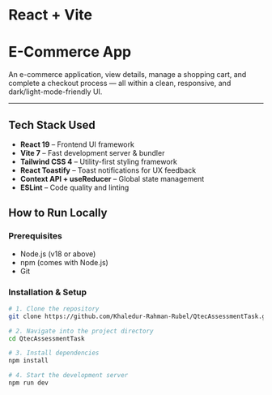 # React + Vite

# E-Commerce App

An e-commerce application, view details, manage a shopping cart, and complete a checkout process — all within a clean, responsive, and dark/light-mode-friendly UI.

---

## Tech Stack Used

- **React 19** – Frontend UI framework
- **Vite 7** – Fast development server & bundler
- **Tailwind CSS 4** – Utility-first styling framework
- **React Toastify** – Toast notifications for UX feedback
- **Context API + useReducer** – Global state management
- **ESLint** – Code quality and linting

## How to Run Locally

### Prerequisites

- Node.js (v18 or above)
- npm (comes with Node.js)
- Git

### Installation & Setup

```bash
# 1. Clone the repository
git clone https://github.com/Khaledur-Rahman-Rubel/QtecAssessmentTask.git

# 2. Navigate into the project directory
cd QtecAssessmentTask

# 3. Install dependencies
npm install

# 4. Start the development server
npm run dev


```
